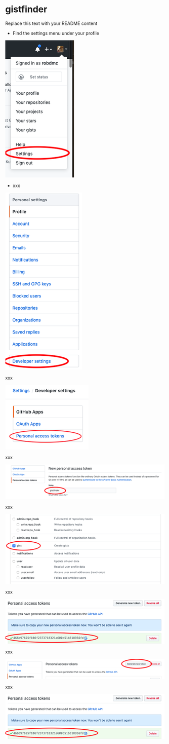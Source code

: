 # gistfinder
Replace this text with your README content

* Find the settings menu under your profile

![step 1](images/01_homepage.png)

* xxx

![step 1](images/02_settings.png)

xxx

![step 1](images/03_personal_access_token.png)

xxx

![step 1](images/04_set_name.png)

xxx

![step 1](images/05_set_permissions.png)

xxx

![step 1](images/06_token.png)

xxx

![step 1](images/06_generate_new_token.png)

xxx

![step 1](images/07_token.png)
